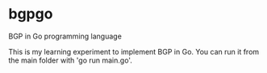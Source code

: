 bgpgo
=====

BGP in Go programming language

This is my learning experiment to implement BGP in Go.  You can run it from the main folder with 'go run main.go'.  
